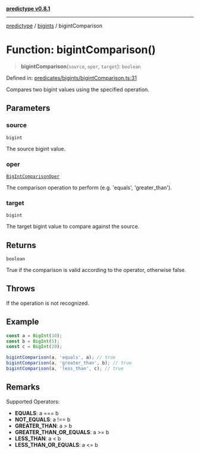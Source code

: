 [**predictype v0.8.1**](../../README.md)

***

[predictype](../../modules.md) / [bigints](../README.md) / bigintComparison

# Function: bigintComparison()

> **bigintComparison**(`source`, `oper`, `target`): `boolean`

Defined in: [predicates/bigints/bigintComparison.ts:31](https://github.com/maduhaime/predictype/blob/2310adbaccb6fbc00cdab8e345e79bd5b09e40f5/src/predicates/bigints/bigintComparison.ts#L31)

Compares two bigint values using the specified operation.

## Parameters

### source

`bigint`

The source bigint value.

### oper

[`BigIntComparisonOper`](../enums/type-aliases/BigIntComparisonOper.md)

The comparison operation to perform (e.g. 'equals', 'greater_than').

### target

`bigint`

The target bigint value to compare against the source.

## Returns

`boolean`

True if the comparison is valid according to the operator, otherwise false.

## Throws

If the operation is not recognized.

## Example

```ts
const a = BigInt(10);
const b = BigInt(5);
const c = BigInt(20);

bigintComparison(a, 'equals', a); // true
bigintComparison(a, 'greater_than', b); // true
bigintComparison(a, 'less_than', c); // true
```

## Remarks

Supported Operators:
- **EQUALS**: a === b
- **NOT_EQUALS**: a !== b
- **GREATER_THAN**: a > b
- **GREATER_THAN_OR_EQUALS**: a >= b
- **LESS_THAN**: a < b
- **LESS_THAN_OR_EQUALS**: a <= b
